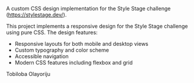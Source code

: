 <!-- The Style Stage Challenge -->

A custom CSS design implementation for the Style Stage challenge (https://stylestage.dev/).

<!-- Project Overview -->
This project implements a responsive design for the Style Stage challenge using pure CSS. The design features:
- Responsive layouts for both mobile and desktop views
- Custom typography and color scheme
- Accessible navigation
- Modern CSS features including flexbox and grid


 <!-- Author -->
Tobiloba Olayoriju

